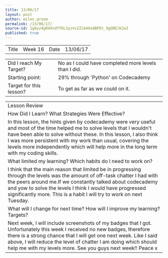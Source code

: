 ```yaml
---
title: 13/06/17
layout: post
author: miles.groom
permalink: /13/06/17/
source-id: 1gAyz4gR4XndYT6L3ysVs2ZikHUx8BPEt_9gQRElK2wI
published: true
---
```

<table>
  <tr>
    <td>Title</td>
    <td>Week 16</td>
    <td>Date</td>
    <td>13/06/17</td>
  </tr>
</table>


<table>
  <tr>
    <td>Did I reach My Target?</td>
    <td>No as I could have completed more levels than I did.</td>
  </tr>
  <tr>
    <td>Starting point:</td>
    <td>29% through 'Python' on Codecademy </td>
  </tr>
  <tr>
    <td>Target for this lesson?</td>
    <td>To get as far as we could on it.</td>
  </tr>
</table>


<table>
  <tr>
    <td>Lesson Review</td>
  </tr>
  <tr>
    <td>How Did I Learn? What Strategies Were Effective?</td>
  </tr>
  <tr>
    <td>In this lesson, the hints given by codecademy were very useful and most of the time helped me to solve levels that I wouldn't have been able to solve without these. In this lesson, I also think I was more persistent with my work than usual, covering the levels more independently which will help more in the long term with my coding skills.</td>
  </tr>
  <tr>
    <td>What limited my learning? Which habits do I need to work on? </td>
  </tr>
  <tr>
    <td>I think that the main reason that limited be in progressing through the levels was the amount of off-task chatter I had with the peers around me.If we constantly talked about codecademy and yow to solve the levels I think I would have progressed significantly more. This is a habit I will try to work on next Tuesday.</td>
  </tr>
  <tr>
    <td>What will I change for next time? How will I improve my learning? Targets?</td>
  </tr>
  <tr>
    <td>Next week, I will include screenshots of my badges that I got. Unfortunately this week I received no new badges, therefore there is a strong chance that I will get one next week. Like I said above, I will reduce the level of chatter I am doing which should help me with my levels more. See you guys next week!!
Peace x</td>
  </tr>
</table>



